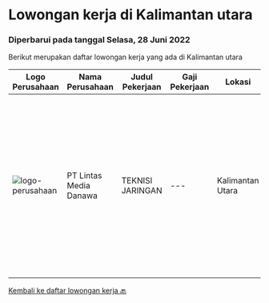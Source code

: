 
  # Lowongan kerja di Kalimantan utara

  ### Diperbarui pada tanggal Selasa, 28 Juni 2022

  Berikut merupakan daftar lowongan kerja yang ada di Kalimantan utara

  |Logo Perusahaan | Nama Perusahaan | Judul Pekerjaan | Gaji Pekerjaan | Lokasi | Deskripsi | Tanggal diunggah | Pranala |
  | -------------- | --------------- | --------------- | --------- | --------- | -------------- | ------- | ----------- |
  |![logo-perusahaan](https://image-service-cdn.seek.com.au/4cc5b4edd8a09fb41741a122f57ee79a81b9a89e/ee4dce1061f3f616224767ad58cb2fc751b8d2dc)|PT Lintas Media Danawa|TEKNISI JARINGAN|---|Kalimantan Utara|Kualifikasi: Usia maksimum saat melamar adalah 28 tahun Lulusan SMK/D3/S1 (Teknik elektro, informatika, ilmu computer) dan sejenisnya Minimal memiliki...|Sabtu, 25 Juni 2022|https://www.jobstreet.co.id/id/job/teknisi-jaringan-3923155?token=0~82795d12-e2c8-42be-ac4a-b8d57792a557&sectionRank=1&jobId=jobstreet-id-job-3923155|


  [Kembali ke daftar lowongan kerja 🔙](../README.md#daftar-lowongan-kerja)
  
